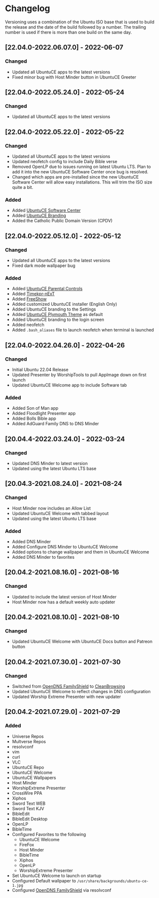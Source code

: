 # Changelog

Versioning uses a combination of the Ubuntu ISO base that is used to build the release and the date of the build followed by a number. The trailing number is used if there is more than one build on the same day.

## [22.04.0-2022.06.07.0] - 2022-06-07
### <span style="color: black;">Changed</span>
- Updated all UbuntuCE apps to the latest versions
- Fixed minor bug with Host Minder button in UbuntuCE Greeter


## [22.04.0-2022.05.24.0] - 2022-05-24
### <span style="color: black;">Changed</span>
- Updated all UbuntuCE apps to the latest versions

## [22.04.0-2022.05.22.0] - 2022-05-22
### <span style="color: black;">Changed</span>
- Updated all UbuntuCE apps to the latest versions
- Updated neofetch config to include Daily Bible verse
- Removed OpenLP due to issues running on latest Ubuntu LTS. Plan to add it into the new UbuntuCE Software Center once bug is resolved.
- Changed which apps are pre-installed since the new UbuntuCE Software Center will allow easy installations. This will trim the ISO size quite a bit.

### <span style="color: black;">Added</span>
- Added [UbuntuCE Software Center](https://github.com/jeremehancock/ubuntu-ce-software-center#readme)
- Added [UbuntuCE Branding](https://github.com/jeremehancock/ubuntu-ce-branding#readme)
- Added the Catholic Public Domain Version (CPDV)

## [22.04.0-2022.05.12.0] - 2022-05-12
### <span style="color: black;">Changed</span>
- Updated all UbuntuCE apps to the latest versions
- Fixed dark mode wallpaper bug

### <span style="color: black;">Added</span>
- Added [UbuntuCE Parental Controls](https://github.com/jeremehancock/ubuntu-ce-parental-controls#readme)
- Added [Timekpr-nExT](https://mjasnik.gitlab.io/timekpr-next/)
- Added [FreeShow](https://freeshow.app)
- Added customized UbuntuCE installer (English Only)
- Added UbuntuCE branding to the Settings
- Added [UbuntuCE Plymouth Theme](https://github.com/jeremehancock/ubuntu-ce-plymouth-theme) as default
- Added UbuntuCE branding to the login screen
- Added neofetch
- Added `.bash_aliases` file to launch neofetch when terminal is launched

## [22.04.0-2022.04.26.0] - 2022-04-26
### <span style="color: black;">Changed</span>
- Initial Ubuntu 22.04 Release
- Updated Presenter by WorshipTools to pull AppImage down on first launch
- Updated UbuntuCE Welcome app to include Software tab

### <span style="color: black;">Added</span>
- Added Son of Man app
- Added Floodlight Presenter app
- Added Bolls Bible app
- Added AdGuard Family DNS to DNS Minder

## [20.04.4-2022.03.24.0] - 2022-03-24
### <span style="color: black;">Changed</span>
- Updated DNS Minder to latest version
- Updated using the latest Ubuntu LTS base

## [20.04.3-2021.08.24.0] - 2021-08-24
### <span style="color: black;">Changed</span>
- Host Minder now includes an Allow List
- Updated UbuntuCE Welcome with tabbed layout
- Updated using the latest Ubuntu LTS base

### <span style="color: black;">Added</span>
- Added DNS Minder
- Added Configure DNS Minder to UbuntuCE Welcome
- Added options to change wallpaper and them in UbuntuCE Welcome
- Added DNS Minder to favorites

## [20.04.2-2021.08.16.0] - 2021-08-16
### <span style="color: black;">Changed</span>
- Updated to include the latest version of Host Minder
- Host Minder now has a default weekly auto updater

## [20.04.2-2021.08.10.0] - 2021-08-10
### <span style="color: black;">Changed</span>
- Updated UbuntuCE Welcome with UbuntuCE Docs button and Patreon button

## [20.04.2-2021.07.30.0] - 2021-07-30
### <span style="color: black;">Changed</span>
- Switched from [OpenDNS FamilyShield](https://www.opendns.com/setupguide/#familyshield) to [CleanBrowsing](https://cleanbrowsing.org/)
- Updated UbuntuCE Welcome to reflect changes in DNS configuration
- Updated Worship Extreme Presenter with new updater

## [20.04.2-2021.07.29.0] - 2021-07-29
### <span style="color: black;">Added</span>
- Universe Repos
- Multverse Repos
- resolvconf
- vim
- curl
- VLC
- UbuntuCE Repo
- UbuntuCE Welcome
- UbuntuCE Wallpapers
- Host Minder
- WorshipExtreme Presenter
- CrossWire PPA
- Xiphos
- Sword Text WEB
- Sword Text KJV
- BibleEdit
- BibleEdit Desktop
- OpenLP
- BibleTime
- Configured Favorites to the following
	+ UbuntuCE Welcome
	+ FireFox
	+ Host Minder
	+ BibleTime
	+ Xiphos
	+ OpenLP
	+ WorshipExtreme Presenter
- Set UbuntuCE Welcome to launch on startup
- Configured Default wallpaper to `/usr/share/backgrounds/ubuntu-ce-1.jpg`
- Configured [OpenDNS FamilyShield](https://www.opendns.com/setupguide/#familyshield) via resolvconf